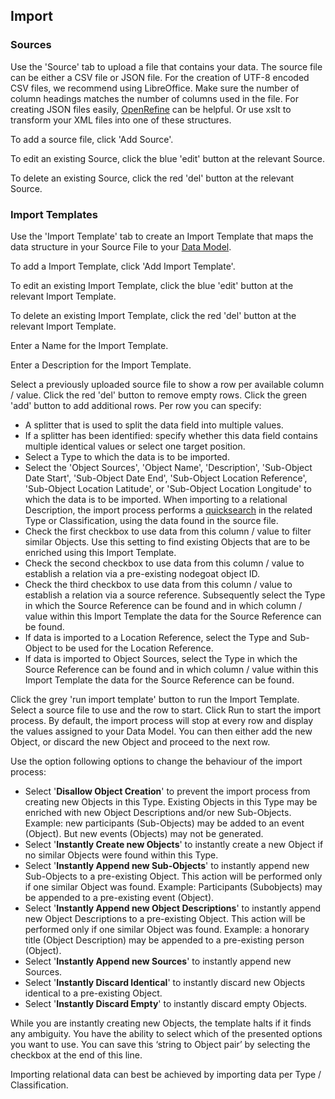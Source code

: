 ## Import

### Sources
Use the 'Source' tab to upload a file that contains your data. The source file can be either a CSV file or JSON file. For the creation of UTF-8 encoded CSV files, we recommend using LibreOffice. Make sure the number of column headings matches the number of columns used in the file. For creating JSON files easily, [OpenRefine](http://openrefine.org/) can be helpful. Or use xslt to transform your XML files into one of these structures.

To add a source file, click 'Add Source'.

To edit an existing Source, click the blue 'edit' button at the relevant Source.

To delete an existing Source, click the red 'del' button at the relevant Source.

### Import Templates
Use the 'Import Template' tab to create an Import Template that maps the data structure in your Source File to your [Data Model](/configuration/data_model/README.md). 

To add a Import Template, click 'Add Import Template'.

To edit an existing Import Template, click the blue 'edit' button at the relevant Import Template.

To delete an existing Import Template, click the red 'del' button at the relevant Import Template.

Enter a Name for the Import Template.

Enter a Description for the Import Template.

Select a previously uploaded source file to show a row per available column / value. Click the red 'del' button to remove empty rows. Click the green 'add' button to add additional rows. Per row you can specify:

* A splitter that is used to split the data field into multiple values.
* If a splitter has been identified: specify whether this data field contains multiple identical values or select one target position.
* Select a Type to which the data is to be imported.
* Select the 'Object Sources', 'Object Name', 'Description', 'Sub-Object Date Start', 'Sub-Object Date End', 'Sub-Object Location Reference', 'Sub-Object Location Latitude', or 'Sub-Object Location Longitude' to which the data is to be imported. When importing to a relational Description, the import process performs a [quicksearch](/usage/data_view/README.md#quicksearch) in the related Type or Classification, using the data found in the source file.
* Check the first checkbox to use data from this column / value to filter similar Objects. Use this setting to find existing Objects that are to be enriched using this Import Template.
* Check the second checkbox to use data from this column / value to establish a relation via a pre-existing nodegoat object ID.
* Check the third checkbox to use data from this column / value to establish a relation via a source reference. Subsequently select the Type in which the Source Reference can be found and in which column / value within this Import Template the data for the Source Reference can be found.
* If data is imported to a Location Reference, select the Type and Sub-Object to be used for the Location Reference.
* If data is imported to Object Sources, select the Type in which the Source Reference can be found and in which column / value within this Import Template the data for the Source Reference can be found.

Click the grey 'run import template' button to run the Import Template. Select a source file to use and the row to start. Click Run to start the import process. By default, the import process will stop at every row and display the values assigned to your Data Model. You can then either add the new Object, or discard the new Object and proceed to the next row.

Use the option following options to change the behaviour of the import process:

* Select '**Disallow Object Creation**' to prevent the import process from creating new Objects in this Type. Existing Objects in this Type may be enriched with new Object Descriptions and/or new Sub-Objects. Example: new participants (Sub-Objects) may be added to an event (Object). But new events (Objects) may not be generated.
* Select '**Instantly Create new Objects**' to instantly create a new Object if no similar Objects were found within this Type.
* Select '**Instantly Append new Sub-Objects**' to instantly append new Sub-Objects to a pre-existing Object. This action will be performed only if one similar Object was found. Example: Participants (Subobjects) may be appended to a pre-existing event (Object).
* Select '**Instantly Append new Object Descriptions**' to instantly append new Object Descriptions to a pre-existing Object. This action will be performed only if one similar Object was found. Example: a honorary title (Object Description) may be appended to a pre-existing person (Object).
* Select '**Instantly Append new Sources**' to instantly append new Sources.
* Select '**Instantly Discard Identical**' to instantly discard new Objects identical to a pre-existing Object.
* Select '**Instantly Discard Empty**' to instantly discard empty Objects.

While you are instantly creating new Objects, the template halts if it finds any ambiguity. You have the ability to select which of the presented options you want to use. You can save this ‘string to Object pair’ by selecting the checkbox at the end of this line.

Importing relational data can best be achieved by importing data per Type / Classification.